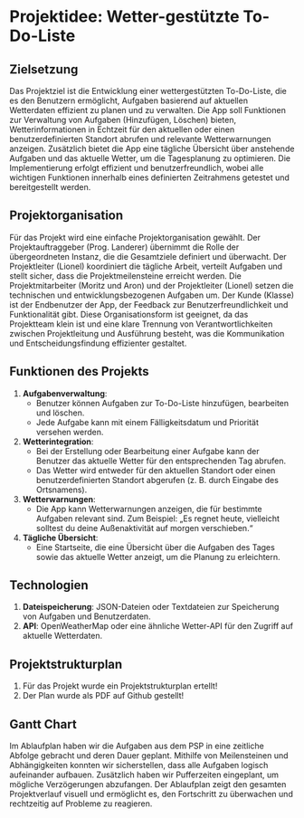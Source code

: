 # Projektidee: Wetter-gestützte To-Do-Liste

## Zielsetzung
Das Projektziel ist die Entwicklung einer wettergestützten To-Do-Liste, die es den Benutzern ermöglicht, Aufgaben basierend auf aktuellen Wetterdaten effizient zu planen und zu verwalten. Die App soll Funktionen zur Verwaltung von Aufgaben (Hinzufügen, Löschen) bieten, Wetterinformationen in Echtzeit für den aktuellen oder einen benutzerdefinierten Standort abrufen und relevante Wetterwarnungen anzeigen. Zusätzlich bietet die App eine tägliche Übersicht über anstehende Aufgaben und das aktuelle Wetter, um die Tagesplanung zu optimieren. Die Implementierung erfolgt effizient und benutzerfreundlich, wobei alle wichtigen Funktionen innerhalb eines definierten Zeitrahmens getestet und bereitgestellt werden.

## Projektorganisation
Für das Projekt wird eine einfache Projektorganisation gewählt. Der Projektauftraggeber (Prog. Landerer) übernimmt die Rolle der übergeordneten Instanz, die die Gesamtziele definiert und überwacht. Der Projektleiter (Lionel) koordiniert die tägliche Arbeit, verteilt Aufgaben und stellt sicher, dass die Projektmeilensteine erreicht werden. Die Projektmitarbeiter (Moritz und Aron) und der Projektleiter (Lionel) setzen die technischen und entwicklungsbezogenen Aufgaben um. Der Kunde (Klasse) ist der Endbenutzer der App, der Feedback zur Benutzerfreundlichkeit und Funktionalität gibt. Diese Organisationsform ist geeignet, da das Projektteam klein ist und eine klare Trennung von Verantwortlichkeiten zwischen Projektleitung und Ausführung besteht, was die Kommunikation und Entscheidungsfindung effizienter gestaltet.

## Funktionen des Projekts
1. **Aufgabenverwaltung**:
    - Benutzer können Aufgaben zur To-Do-Liste hinzufügen, bearbeiten und löschen.
    - Jede Aufgabe kann mit einem Fälligkeitsdatum und Priorität versehen werden.
2. **Wetterintegration**:
    - Bei der Erstellung oder Bearbeitung einer Aufgabe kann der Benutzer das aktuelle Wetter für den entsprechenden Tag abrufen.
    - Das Wetter wird entweder für den aktuellen Standort oder einen benutzerdefinierten Standort abgerufen (z. B. durch Eingabe des Ortsnamens).
3. **Wetterwarnungen**:
    - Die App kann Wetterwarnungen anzeigen, die für bestimmte Aufgaben relevant sind. Zum Beispiel: „Es regnet heute, vielleicht solltest du deine Außenaktivität auf morgen verschieben.“
4. **Tägliche Übersicht**:
    - Eine Startseite, die eine Übersicht über die Aufgaben des Tages sowie das aktuelle Wetter anzeigt, um die Planung zu erleichtern.

## Technologien
1. **Dateispeicherung**: JSON-Dateien oder Textdateien zur Speicherung von Aufgaben und Benutzerdaten.
2. **API**: OpenWeatherMap oder eine ähnliche Wetter-API für den Zugriff auf aktuelle Wetterdaten.

## Projektstrukturplan
1. Für das Projekt wurde ein Projektstrukturplan ertellt!
2. Der Plan wurde als PDF auf Github gestellt!

## Gantt Chart
Im Ablaufplan haben wir die Aufgaben aus dem PSP in eine zeitliche Abfolge gebracht und deren Dauer geplant. Mithilfe von Meilensteinen und Abhängigkeiten konnten wir sicherstellen, dass alle Aufgaben logisch aufeinander aufbauen. Zusätzlich haben wir Pufferzeiten eingeplant, um mögliche Verzögerungen abzufangen. Der Ablaufplan zeigt den gesamten Projektverlauf visuell und ermöglicht es, den Fortschritt zu überwachen und rechtzeitig auf Probleme zu reagieren.
